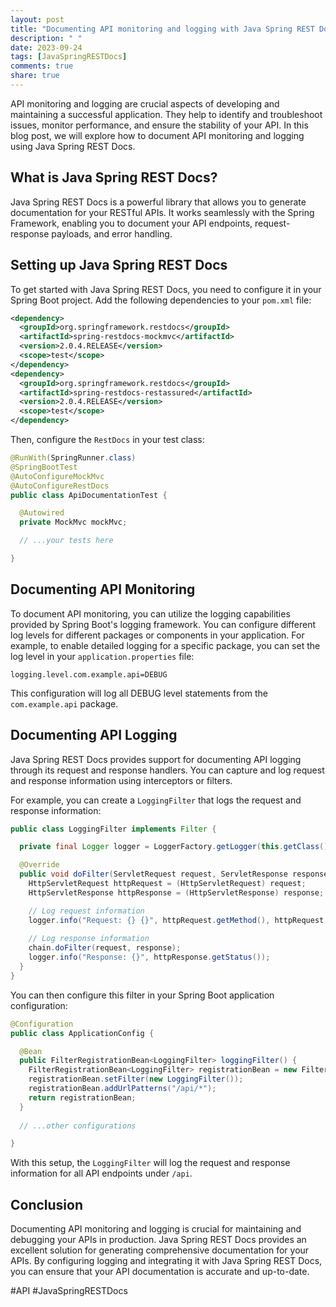 ```yaml
---
layout: post
title: "Documenting API monitoring and logging with Java Spring REST Docs"
description: " "
date: 2023-09-24
tags: [JavaSpringRESTDocs]
comments: true
share: true
---
```


API monitoring and logging are crucial aspects of developing and maintaining a successful application. They help to identify and troubleshoot issues, monitor performance, and ensure the stability of your API. In this blog post, we will explore how to document API monitoring and logging using Java Spring REST Docs.

## What is Java Spring REST Docs?

Java Spring REST Docs is a powerful library that allows you to generate documentation for your RESTful APIs. It works seamlessly with the Spring Framework, enabling you to document your API endpoints, request-response payloads, and error handling.

## Setting up Java Spring REST Docs

To get started with Java Spring REST Docs, you need to configure it in your Spring Boot project. Add the following dependencies to your `pom.xml` file:

```xml
<dependency>
  <groupId>org.springframework.restdocs</groupId>
  <artifactId>spring-restdocs-mockmvc</artifactId>
  <version>2.0.4.RELEASE</version>
  <scope>test</scope>
</dependency>
<dependency>
  <groupId>org.springframework.restdocs</groupId>
  <artifactId>spring-restdocs-restassured</artifactId>
  <version>2.0.4.RELEASE</version>
  <scope>test</scope>
</dependency>
```

Then, configure the `RestDocs` in your test class:

```java
@RunWith(SpringRunner.class)
@SpringBootTest
@AutoConfigureMockMvc
@AutoConfigureRestDocs
public class ApiDocumentationTest {

  @Autowired
  private MockMvc mockMvc;

  // ...your tests here

}
```

## Documenting API Monitoring

To document API monitoring, you can utilize the logging capabilities provided by Spring Boot's logging framework. You can configure different log levels for different packages or components in your application. For example, to enable detailed logging for a specific package, you can set the log level in your `application.properties` file:

```properties
logging.level.com.example.api=DEBUG
```

This configuration will log all DEBUG level statements from the `com.example.api` package.

## Documenting API Logging

Java Spring REST Docs provides support for documenting API logging through its request and response handlers. You can capture and log request and response information using interceptors or filters.

For example, you can create a `LoggingFilter` that logs the request and response information:

```java
public class LoggingFilter implements Filter {

  private final Logger logger = LoggerFactory.getLogger(this.getClass());

  @Override
  public void doFilter(ServletRequest request, ServletResponse response, FilterChain chain) throws IOException, ServletException {
    HttpServletRequest httpRequest = (HttpServletRequest) request;
    HttpServletResponse httpResponse = (HttpServletResponse) response;

    // Log request information
    logger.info("Request: {} {}", httpRequest.getMethod(), httpRequest.getRequestURI());
  
    // Log response information
    chain.doFilter(request, response);
    logger.info("Response: {}", httpResponse.getStatus());
  }
}
```

You can then configure this filter in your Spring Boot application configuration:

```java
@Configuration
public class ApplicationConfig {

  @Bean
  public FilterRegistrationBean<LoggingFilter> loggingFilter() {
    FilterRegistrationBean<LoggingFilter> registrationBean = new FilterRegistrationBean<>();
    registrationBean.setFilter(new LoggingFilter());
    registrationBean.addUrlPatterns("/api/*");
    return registrationBean;
  }
  
  // ...other configurations

}
```

With this setup, the `LoggingFilter` will log the request and response information for all API endpoints under `/api`.

## Conclusion

Documenting API monitoring and logging is crucial for maintaining and debugging your APIs in production. Java Spring REST Docs provides an excellent solution for generating comprehensive documentation for your APIs. By configuring logging and integrating it with Java Spring REST Docs, you can ensure that your API documentation is accurate and up-to-date.

#API #JavaSpringRESTDocs